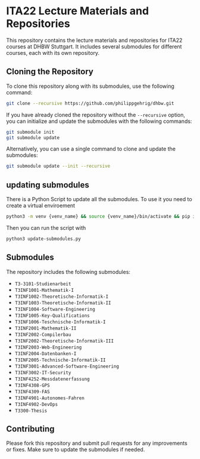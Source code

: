 # ITA22 Lecture Materials and Repositories

This repository contains the lecture materials and repositories for ITA22 courses at DHBW Stuttgart. It includes several submodules for different courses, each with its own repository.

## Cloning the Repository

To clone this repository along with its submodules, use the following command:

```sh
git clone --recursive https://github.com/philippgehrig/dhbw.git
```

If you have already cloned the repository without the `--recursive` option, you can initialize and update the submodules with the following commands:

```sh
git submodule init
git submodule update
```

Alternatively, you can use a single command to clone and update the submodules:

```sh
git submodule update --init --recursive
```

## updating submodules

There is a Python Script to update all the submodules. To use it you need to create a virtual enviroement

```bash
python3 -m venv {venv_name} && source {venv_name}/bin/activate && pip install gitpython configparser  
```

Then you can run the script with

```bash
python3 update-submodules.py
```

## Submodules

The repository includes the following submodules:

- `T3-3101-Studienarbeit`
- `T3INF1001-Mathematik-I`
- `T3INF1002-Theoretische-Informatik-I`
- `T3INF1003-Theoretische-Informatik-II`
- `T3INF1004-Software-Engineering`
- `T3INF1005-Key-Qualifications`
- `T3INF1006-Teschnische-Informatik-I`
- `T3INF2001-Mathematik-II`
- `T3INF2002-Compilerbau`
- `T3INF2002-Theoretische-Informatik-III`
- `T3INF2003-Web-Engineering`
- `T3INF2004-Datenbanken-I`
- `T3INF2005-Technische-Informatik-II`
- `T3INF3001-Advanced-Software-Engineering`
- `T3INF3002-IT-Security`
- `T3INF4252-Messdatenerfassung`
- `T3INF4308-GPS`
- `T3INF4309-FAS`
- `T3INF4901-Autonomes-Fahren`
- `T3INF4902-DevOps`
- `T3300-Thesis`

## Contributing

Please fork this repository and submit pull requests for any improvements or fixes. Make sure to update the submodules if needed.
